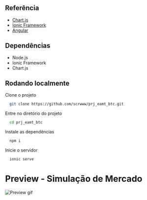 ## Referência

 - [Chart.js](https://www.chartjs.org/)
 - [Ionic Framework](https://ionicframework.com/)
 - [Angular](https://angular.dev/)


## Dependências

- Node.js
- Ionic Framework
- Chart.js
## Rodando localmente

Clone o projeto

```bash
  git clone https://github.com/scrwww/prj_eamt_btc.git
```

Entre no diretório do projeto

```bash
  cd prj_eamt_btc
```

Instale as dependências

```bash
  npm i
```

Inicie o servidor

```bash
  ionic serve
```

# Preview - Simulação de Mercado
![Preview gif](https://raw.githubusercontent.com/scrwww/prj_eamt_btc/refs/heads/master/app_preview.gif)
